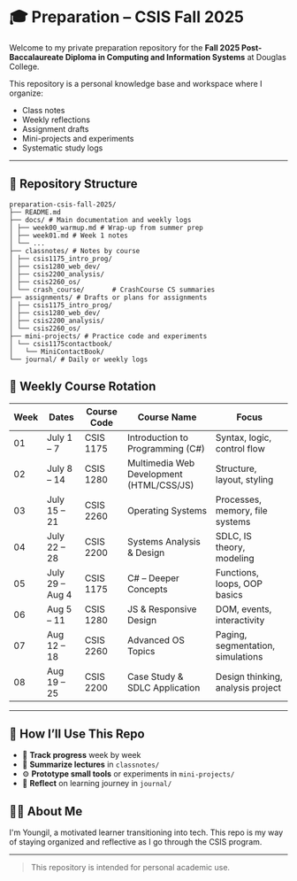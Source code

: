 # 🎓 Preparation – CSIS Fall 2025

Welcome to my private preparation repository for the **Fall 2025 Post-Baccalaureate Diploma in Computing and Information Systems** at Douglas College.

This repository is a personal knowledge base and workspace where I organize:

- Class notes
- Weekly reflections
- Assignment drafts
- Mini-projects and experiments
- Systematic study logs

---

## 📁 Repository Structure

```text
preparation-csis-fall-2025/
├── README.md
├── docs/ # Main documentation and weekly logs
│ ├── week00_warmup.md # Wrap-up from summer prep
│ ├── week01.md # Week 1 notes
│ └── ...
├── classnotes/ # Notes by course
│ ├── csis1175_intro_prog/
│ ├── csis1280_web_dev/
│ ├── csis2200_analysis/
│ ├── csis2260_os/
│ └── crash_course/       # CrashCourse CS summaries
├── assignments/ # Drafts or plans for assignments
│ ├── csis1175_intro_prog/
│ ├── csis1280_web_dev/
│ ├── csis2200_analysis/
│ └── csis2260_os/
├── mini-projects/ # Practice code and experiments
│ └── csis1175contactbook/
│   └── MiniContactBook/
└── journal/ # Daily or weekly logs
```

## 🔄 Weekly Course Rotation

| Week | Dates           | Course Code | Course Name                              | Focus                             |
|------|------------------|-------------|-------------------------------------------|-----------------------------------|
| 01   | July 1 – 7        | CSIS 1175   | Introduction to Programming (C#)          | Syntax, logic, control flow       |
| 02   | July 8 – 14       | CSIS 1280   | Multimedia Web Development (HTML/CSS/JS)  | Structure, layout, styling        |
| 03   | July 15 – 21      | CSIS 2260   | Operating Systems                         | Processes, memory, file systems   |
| 04   | July 22 – 28      | CSIS 2200   | Systems Analysis & Design                 | SDLC, IS theory, modeling         |
| 05   | July 29 – Aug 4   | CSIS 1175   | C# – Deeper Concepts                      | Functions, loops, OOP basics      |
| 06   | Aug 5 – 11        | CSIS 1280   | JS & Responsive Design                    | DOM, events, interactivity        |
| 07   | Aug 12 – 18       | CSIS 2260   | Advanced OS Topics                        | Paging, segmentation, simulations |
| 08   | Aug 19 – 25       | CSIS 2200   | Case Study & SDLC Application             | Design thinking, analysis project |

---

## 🧭 How I’ll Use This Repo

- 📅 **Track progress** week by week
- 📝 **Summarize lectures** in `classnotes/`
- ⚙️ **Prototype small tools** or experiments in `mini-projects/`
- 🧠 **Reflect** on learning journey in `journal/`

## 🙋🏻 About Me

I'm Youngil, a motivated learner transitioning into tech. This repo is my way of staying organized and reflective as I go through the CSIS program.

---

> This repository is intended for personal academic use.
